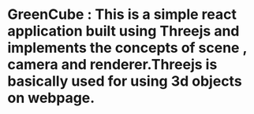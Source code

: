 # GreenCube : This is a simple react application built using Threejs and implements the concepts of scene , camera and renderer.Threejs is basically used for using 3d objects on webpage.
